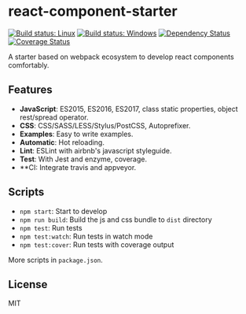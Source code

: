 # react-component-starter

[![Build status: Linux](https://img.shields.io/travis/Alex1990/react-slingshot.svg?style=flat-square)](https://travis-ci.org/Alex1990/react-component-starter)
[![Build status: Windows](https://img.shields.io/appveyor/ci/Alex1990/react-component-starter/master.svg?style=flat-square)](https://ci.appveyor.com/project/Alex1990/react-component-starter/branch/master)
[![Dependency Status](https://david-dm.org/Alex1990/react-component-starter.svg?style=flat-square)](https://david-dm.org/Alex1990/react-component-starter)
[![Coverage Status](https://img.shields.io/coveralls/Alex1990/react-component-starter/master.svg?style=flat-square)](https://coveralls.io/github/Alex1990/react-component-starter?branch=master)

A starter based on webpack ecosystem to develop react components comfortably.

## Features

- **JavaScript**: ES2015, ES2016, ES2017, class static properties, object rest/spread operator.
- **CSS**: CSS/SASS/LESS/Stylus/PostCSS, Autoprefixer.
- **Examples**: Easy to write examples.
- **Automatic**: Hot reloading.
- **Lint**: ESLint with airbnb's javascript styleguide.
- **Test**: With Jest and enzyme, coverage.
- **CI: Integrate travis and appveyor.

## Scripts

- `npm start`: Start to develop
- `npm run build`: Build the js and css bundle to `dist` directory
- `npm test`: Run tests
- `npm test:watch`: Run tests in watch mode
- `npm test:cover`: Run tests with coverage output

More scripts in `package.json`.

## License

MIT
